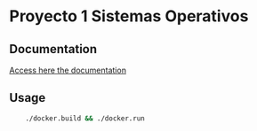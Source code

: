 # Proyecto 1 Sistemas Operativos

## Documentation
[Access here the documentation](doc/documentation.md)

## Usage
```bash
    ./docker.build && ./docker.run 
```